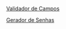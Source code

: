 [Validador de Campos](https://github.com/LuanaMayumi/validador-de-campos)

[Gerador de Senhas](https://github.com/LuanaMayumi/gerador-de-senhas)

